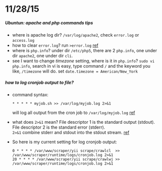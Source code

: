 11/28/15
========

##### Ubuntun: apache and php commands tips
*	where is apache log dir? `/var/log/apache2`, check `error.log` or `access.log`
*	how to clear `error.log`? run `>error.log` [ref](http://superuser.com/a/218221)
*	where is `php.info`? under dir `/etc/php5`, there are 2 `php.info`, one under dir `apache2`, one under dir `cli`.
*	see I want to change *timezone* setting, where is it in `php.info`? `sudo vi php.info`, search in vi is easy, type command `/` and the keyword you like, `/timezone` will do. set `date.timezone = American/New_York`

##### how to log cronjob output to file?
*	command syntax:

	```
	* * * * * myjob.sh >> /var/log/myjob.log 2>&1
	```
	will log all output from the cron job to `/var/log/myjob.log` [ref](http://stackoverflow.com/questions/4811738/cron-job-log-how-to-log)
*	what does `2>&1` mean?
	File descriptor 1 is the standard output (stdout).	
	File descriptor 2 is the standard error (stderr).	
	`2>&1` combine stderr and stdout into the stdout stream. [ref](http://stackoverflow.com/questions/818255/in-the-shell-what-does-21-mean)
*	So here is my current setting for log cronjob output:
	
	```
	0 * * * * /var/www/scraper/yii scrape/crawlcl  >> /var/www/scraper/runtime/logs/cronjob.log 2>&1
	20 * * * * /var/www/scraper/yii scrape/crawlwj >> /var/www/scraper/runtime/logs/cronjob.log 2>&1
	```